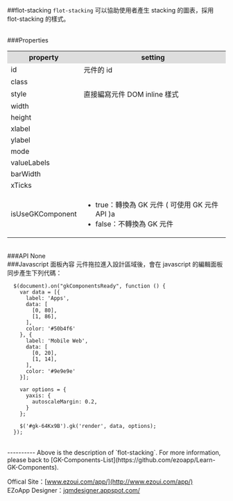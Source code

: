 ##flot-stacking
`flot-stacking` 可以協助使用者產生 stacking 的圖表，採用 flot-stacking 的樣式。 

<br/>
###Properties
<table>

<tr>
<th style="background:#ddd;">property</th>
<th style="background:#ddd;">setting</th>
</tr>

<tr>
<td>id</td>
<td>元件的 id</td>
</tr>

<tr>
<td>class</td>
<td></td>
</tr>

<tr>
<td>style</td>
<td>直接編寫元件 DOM inline 樣式</td>
</tr>

<tr>
<td>width</td>
<td></td>
</tr>

<tr>
<td>height</td>
<td></td>
</tr>

<tr>
<td>xlabel</td>
<td></td>
</tr>

<tr>
<td>ylabel</td>
<td></td>
</tr>

<tr>
<td>mode</td>
<td></td>
</tr>

<tr>
<td>valueLabels</td>
<td></td>
</tr>

<tr>
<td>barWidth</td>
<td></td>
</tr>

<tr>
<td>xTicks</td>
<td></td>
</tr>

<tr>
<td>isUseGKComponent</td>
<td><ul>
<li>true：轉換為 GK 元件 ( 可使用 GK 元件 API )a</li>
<li>false：不轉換為 GK 元件</li>
</ul></td>
</tr>

</table>

<br/>
###API
None


<br/>
###Javascript 面板內容
元件拖拉進入設計區域後，會在 javascript 的編輯面板同步產生下列代碼：

	  $(document).on("gkComponentsReady", function () {
	    var data = [{
	      label: 'Apps',
	      data: [
	        [0, 80],
	        [1, 86],
	      ],
	      color: '#50b4f6'
	    }, {
	      label: 'Mobile Web',
	      data: [
	        [0, 20],
	        [1, 14],
	      ],
	      color: '#9e9e9e'
	    }];
	
	    var options = {
	      yaxis: {
	        autoscaleMargin: 0.2,
	      }
	    };
	
	    $('#gk-64Kx9B').gk('render', data, options);
	  });

<br/>
----------
Above is the description of `flot-stacking`. For more information, please back to [GK-Components-List](https://github.com/ezoapp/Learn-GK-Components).

Offical Site：[www.ezoui.com/app/](http://www.ezoui.com/app/)  
EZoApp Designer：[jqmdesigner.appspot.com/](http://jqmdesigner.appspot.com/)




